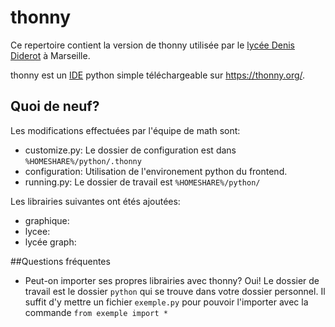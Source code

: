# thonny

Ce repertoire contient la version de thonny utilisée par le [lycée Denis Diderot](http://www.lyc-diderot.ac-aix-marseille.fr/spip/) à Marseille.

thonny est un [IDE](https://fr.wikipedia.org/wiki/Environnement_de_d%C3%A9veloppement) python simple téléchargeable sur https://thonny.org/.

## Quoi de neuf?
Les modifications effectuées par l'équipe de math sont:
- customize.py: Le dossier de configuration est dans `%HOMESHARE%/python/.thonny`
- configuration: Utilisation de l'environement python du frontend.
- running.py: Le dossier de travail est `%HOMESHARE%/python/`


Les librairies suivantes ont étés ajoutées:
- graphique:
- lycee:
- lycée graph:

##Questions fréquentes

- Peut-on importer ses propres librairies avec thonny?
Oui! Le dossier de travail est le dossier `python` qui se trouve dans votre dossier personnel. Il suffit d'y mettre un fichier `exemple.py` pour pouvoir l'importer avec la commande `from exemple import *`
